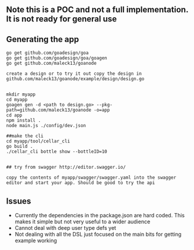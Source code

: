 ## Note this is a POC and not a full implementation. It is not ready for general use

## Generating the app


```
go get github.com/goadesign/goa
go get github.com/goadesign/goa/goagen
go get github.com/maleck13/goanode

create a design or to try it out copy the design in  github.com/maleck13/goanode/example/design/design.go


mkdir myapp
cd myapp
goagen gen -d <path to design.go> --pkg-path=github.com/maleck13/goanode -o=app
cd app
npm install .
node main.js ./config/dev.json

##make the cli
cd myapp/tool/cellar_cli
go build .
./cellar_cli bottle show --bottleID=10


## try from swagger http://editor.swagger.io/

copy the contents of myapp/swagger/swagger.yaml into the swagger editor and start your app. Should be good to try the api

```

## Issues

 - Currently the dependencies in the package.json are hard coded. This makes it simple but not very useful to a wider audience
 - Cannot deal with deep user type defs yet
 - Not dealing with all the DSL just focused on the main bits for getting example working
